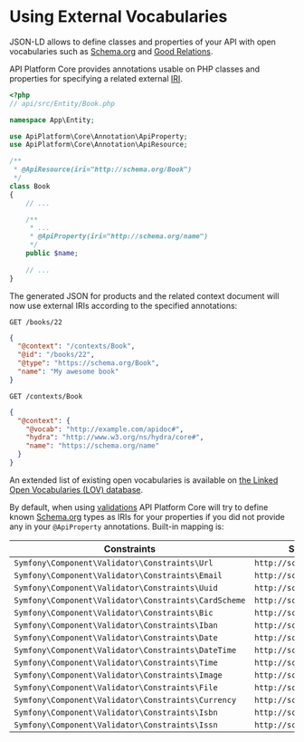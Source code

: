 # Using External Vocabularies

JSON-LD allows to define classes and properties of your API with open vocabularies such as [Schema.org](https://schema.org)
and [Good Relations](http://www.heppnetz.de/projects/goodrelations/).

API Platform Core provides annotations usable on PHP classes and properties for specifying a related external [IRI](https://en.wikipedia.org/wiki/Internationalized_resource_identifier).

```php
<?php
// api/src/Entity/Book.php

namespace App\Entity;

use ApiPlatform\Core\Annotation\ApiProperty;
use ApiPlatform\Core\Annotation\ApiResource;

/**
 * @ApiResource(iri="http://schema.org/Book")
 */
class Book
{
    // ...

    /**
     * ...
     * @ApiProperty(iri="http://schema.org/name")
     */
    public $name;
    
    // ...
}
```

The generated JSON for products and the related context document will now use external IRIs according to the specified annotations:

`GET /books/22`

```json
{
  "@context": "/contexts/Book",
  "@id": "/books/22",
  "@type": "https://schema.org/Book",
  "name": "My awesome book"
}
```

`GET /contexts/Book`

```json
{
  "@context": {
    "@vocab": "http://example.com/apidoc#",
    "hydra": "http://www.w3.org/ns/hydra/core#",
    "name": "https://schema.org/name"
  }
}
```

An extended list of existing open vocabularies is available on [the Linked Open Vocabularies (LOV) database](http://lov.okfn.org/dataset/lov/).

By default, when using [validations](validation.md) API Platform Core will try to define known [Schema.org](https://schema.org) types as IRIs for your properties if you did not provide any in your `@ApiProperty` annotations.
Built-in mapping is:

Constraints                                          | Schema.org type                   |
---------------------------------------------------- |-----------------------------------|
`Symfony\Component\Validator\Constraints\Url`        | `http://schema.org/url`           |
`Symfony\Component\Validator\Constraints\Email`      | `http://schema.org/email`         |
`Symfony\Component\Validator\Constraints\Uuid`       | `http://schema.org/identifier`    |
`Symfony\Component\Validator\Constraints\CardScheme` | `http://schema.org/identifier`    |
`Symfony\Component\Validator\Constraints\Bic`        | `http://schema.org/identifier`    |
`Symfony\Component\Validator\Constraints\Iban`       | `http://schema.org/identifier`    |
`Symfony\Component\Validator\Constraints\Date`       | `http://schema.org/Date`          |
`Symfony\Component\Validator\Constraints\DateTime`   | `http://schema.org/DateTime`      |
`Symfony\Component\Validator\Constraints\Time`       | `http://schema.org/Time`          |
`Symfony\Component\Validator\Constraints\Image`      | `http://schema.org/image`         |
`Symfony\Component\Validator\Constraints\File`       | `http://schema.org/MediaObject`   |
`Symfony\Component\Validator\Constraints\Currency`   | `http://schema.org/priceCurrency` |
`Symfony\Component\Validator\Constraints\Isbn`       | `http://schema.org/isbn`          |
`Symfony\Component\Validator\Constraints\Issn`       | `http://schema.org/issn`          |
